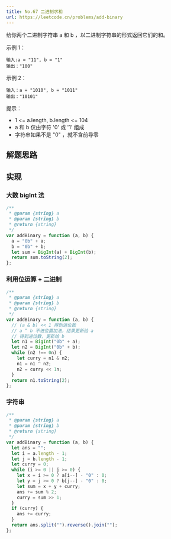 ```yaml
---
title: No.67 二进制求和
url: https://leetcode.cn/problems/add-binary
---
```


给你两个二进制字符串 a 和 b ，以二进制字符串的形式返回它们的和。

示例 1：

```text
输入:a = "11", b = "1"
输出："100"
```

示例 2：

```text
输入：a = "1010", b = "1011"
输出："10101"
```

提示：

- 1 <= a.length, b.length <= 104
- a 和 b 仅由字符 '0' 或 '1' 组成
- 字符串如果不是 "0" ，就不含前导零

## 解题思路

## 实现

### 大数 bigInt 法

```js
/**
 * @param {string} a
 * @param {string} b
 * @return {string}
 */
var addBinary = function (a, b) {
  a = "0b" + a;
  b = "0b" + b;
  let sum = BigInt(a) + BigInt(b);
  return sum.toString(2);
};
```

### 利用位运算 + 二进制

```js
/**
 * @param {string} a
 * @param {string} b
 * @return {string}
 */
var addBinary = function (a, b) {
  // (a & b) << 1 得到进位数
  // a ^ b 不进位置加法，结果更新给 a
  // 得到进位数，更新给 b
  let n1 = BigInt("0b" + a);
  let n2 = BigInt("0b" + b);
  while (n2 !== 0n) {
    let curry = n1 & n2;
    n1 = n1 ^ n2;
    n2 = curry << 1n;
  }
  return n1.toString(2);
};
```

### 字符串

```js
/**
 * @param {string} a
 * @param {string} b
 * @return {string}
 */
var addBinary = function (a, b) {
  let ans = "";
  let i = a.length - 1;
  let j = b.length - 1;
  let curry = 0;
  while (i >= 0 || j >= 0) {
    let x = i >= 0 ? a[i--] - "0" : 0;
    let y = j >= 0 ? b[j--] - "0" : 0;
    let sum = x + y + curry;
    ans += sum % 2;
    curry = sum >> 1;
  }
  if (curry) {
    ans += curry;
  }
  return ans.split("").reverse().join("");
};
```
